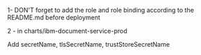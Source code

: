 1- DON'T forget to add the role and role binding according to the README.md before deployment

2 - in charts/ibm-document-service-prod

Add secretName, tlsSecretName, trustStoreSecretName
